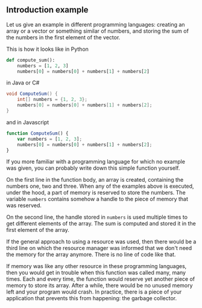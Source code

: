 Introduction example
--------------------

Let us give an example in different programming languages: creating an
array or a vector or something similar of numbers, and storing the sum of
the numbers in the first element of the vector.

This is how it looks like in Python

```python
def compute_sum():
	numbers = [1, 2, 3]
	numbers[0] = numbers[0] + numbers[1] + numbers[2]
```

in Java or C#

```java
void ComputeSum() {
	int[] numbers = {1, 2, 3};
	numbers[0] = numbers[0] + numbers[1] + numbers[2];
}
```

and in Javascript

```javascript
function ComputeSum() {
	var numbers = [1, 2, 3];
	numbers[0] = numbers[0] + numbers[1] + numbers[2];
}
```

If you more familiar with a programming language for which no example was
given, you can probably write down this simple function yourself.

On the first line in the function body, an array is created, containing the 
numbers one, two and three. 
When any of the examples above is executed, under the hood, a part
of memory is reserved to store the numbers. The variable `numbers` contains
somehow a handle to the piece of memory that was reserved.

On the second line, the handle stored in `numbers` is used multiple times to
get different elements of the array. 
The sum is computed and stored it in the first element of the array.

If the general approach to using a resource was used, then there would be a
third line on which the resource manager was informed that we don't need the
memory for the array anymore. There is no line of code like that.

If memory was like any other resource in these programming languages, then you
would get in trouble when this function was called many, many times. Each and
every time, the function would reserve yet another piece of memory to store
its array. After a while, there would be no unused memory left and your
program would crash. In practice, there is a piece of your application that
prevents this from happening: the garbage collector.
